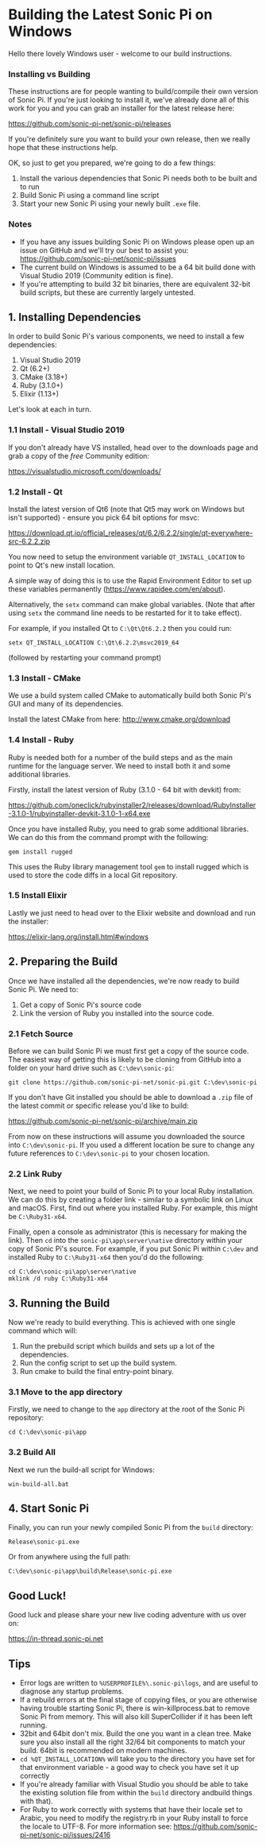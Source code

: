 # Building the Latest Sonic Pi on Windows

Hello there lovely Windows user - welcome to our build
instructions. 


### Installing vs Building

These instructions are for people wanting to build/compile
their own version of Sonic Pi. If you're just looking to install it,
we've already done all of this work for you and you can grab an
installer for the latest release here:

https://github.com/sonic-pi-net/sonic-pi/releases

If you're definitely sure you want to build your own release, then we
really hope that these instructions help.

OK, so just to get you prepared, we're going to do a few things:

1. Install the various dependencies that Sonic Pi needs both to be built
and to run
2. Build Sonic Pi using a command line script
3. Start your new Sonic Pi using your newly built `.exe` file.


### Notes

* If you have any issues building Sonic Pi on Windows please open up an
  issue on GitHub and we'll try our best to assist you:
  https://github.com/sonic-pi-net/sonic-pi/issues
* The current build on Windows is assumed to be a 64 bit build done with
  Visual Studio 2019 (Community edition is fine).
* If you're attempting to build 32 bit binaries, there are equivalent
  32-bit build scripts, but these are currently largely untested.


## 1. Installing Dependencies

In order to build Sonic Pi's various components, we need to install a few
dependencies:

1. Visual Studio 2019
2. Qt (6.2+)
3. CMake (3.18+)
4. Ruby (3.1.0+)
5. Elixir (1.13+)

Let's look at each in turn.


### 1.1 Install - Visual Studio 2019 

If you don't already have VS installed, head over to the downloads page
and grab a copy of the *free* Community edition:

https://visualstudio.microsoft.com/downloads/


### 1.2 Install - Qt

Install the latest version of Qt6 (note that Qt5 may work on Windows but isn't supported) - ensure
you pick 64 bit options for msvc:

https://download.qt.io/official_releases/qt/6.2/6.2.2/single/qt-everywhere-src-6.2.2.zip

You now need to setup the environment variable `QT_INSTALL_LOCATION` to
point to Qt's new install location.

A simple way of doing this is to use the Rapid Environment Editor to
set up these variables permanently (https://www.rapidee.com/en/about).

Alternatively, the `setx` command can make global variables. (Note that
after using `setx` the command line needs to be restarted for it to take
effect).

For example, if you installed Qt to `C:\Qt\Qt6.2.2` then you could run:

```
setx QT_INSTALL_LOCATION C:\Qt\6.2.2\msvc2019_64 
```

(followed by restarting your command prompt)


### 1.3 Install - CMake

We use a build system called CMake to automatically build both Sonic
Pi's GUI and many of its dependencies.

Install the latest CMake from here: http://www.cmake.org/download


### 1.4 Install - Ruby

Ruby is needed both for a number of the build steps and as the main
runtime for the language server. We need to install both it and some
additional libraries.

Firstly, install the latest version of Ruby (3.1.0 - 64 bit with devkit) from:

https://github.com/oneclick/rubyinstaller2/releases/download/RubyInstaller-3.1.0-1/rubyinstaller-devkit-3.1.0-1-x64.exe

Once you have installed Ruby, you need to grab some additional
libraries. We can do this from the command prompt with the following:

```
gem install rugged
```

This uses the Ruby library management tool `gem` to install rugged which is used to
store the code diffs in a local Git repository.


### 1.5 Install Elixir

Lastly we just need to head over to the Elixir website and download and
run the installer:

https://elixir-lang.org/install.html#windows


## 2. Preparing the Build

Once we have installed all the dependencies, we're now ready to build
Sonic Pi. We need to: 

1. Get a copy of Sonic Pi's source code
2. Link the version of Ruby you installed into the source code.


### 2.1 Fetch Source

Before we can build Sonic Pi we must first get a copy of the source
code. The easiest way of getting this is likely to be cloning from GitHub
into a folder on your hard drive such as `C:\dev\sonic-pi`:

```
git clone https://github.com/sonic-pi-net/sonic-pi.git C:\dev\sonic-pi
``` 

If you don't have Git installed you should be able to download a `.zip`
file of the latest commit or specific release you'd like to build:

https://github.com/sonic-pi-net/sonic-pi/archive/main.zip

From now on these instructions will assume you downloaded the source 
into `C:\dev\sonic-pi`. If you used a different location be sure to
change any future references to `C:\dev\sonic-pi` to your chosen location.


### 2.2 Link Ruby

Next, we need to point your build of Sonic Pi to your local Ruby
installation. We can do this by creating a folder link - similar to a
symbolic link on Linux and macOS. First, find out where you installed
Ruby. For example, this might be `C:\Ruby31-x64`.

Finally, open a console as administrator (this is necessary for making the
link). Then `cd` into the `sonic-pi\app\server\native` directory within
your copy of Sonic Pi's source. For example, if you put Sonic Pi within
`C:\dev` and installed Ruby to `C:\Ruby31-x64` then you'd do the
following:

```
cd C:\dev\sonic-pi\app\server\native
mklink /d ruby C:\Ruby31-x64
```


## 3. Running the Build

Now we're ready to build everything. This is achieved with one single command
which will:

1. Run the prebuild script which builds and sets up a lot of the
   dependencies.
2. Run the config script to set up the build system.
3. Run cmake to build the final entry-point binary.


### 3.1 Move to the app directory

Firstly, we need to change to the `app` directory at the root of the Sonic Pi repository:

```
cd C:\dev\sonic-pi\app
```


### 3.2 Build All

Next we run the build-all script for Windows:

```
win-build-all.bat
```


## 4. Start Sonic Pi

Finally, you can run your newly compiled Sonic Pi from the `build` directory:

```
Release\sonic-pi.exe
```

Or from anywhere using the full path:

```
C:\dev\sonic-pi\app\build\Release\sonic-pi.exe
```


## Good Luck!

Good luck and please share your new live coding adventure with us over on:

https://in-thread.sonic-pi.net


## Tips
- Error logs are written to `%USERPROFILE%\.sonic-pi\logs`, and are useful
  to diagnose any startup problems.
- If a rebuild errors at the final stage of copying files, or you are
  otherwise having trouble starting Sonic Pi, there is
  win-killprocess.bat to remove Sonic Pi from memory.  This will also
  kill SuperCollider if it has been left running.
- 32bit and 64bit don't mix. Build the one you want in a clean tree.
  Make sure you also install all the right 32/64 bit components to match
  your build. 64bit is recommended on modern machines.
- `cd %QT_INSTALL_LOCATION%` will take you to the directory you have set
  for that environment variable - a good way to check you have set it up
  correctly
- If you're already familiar with Visual Studio you should be able to
  take the existing solution file from within the `build` directory
  andbuild things with that).
- For Ruby to work correctly with systems that have their locale set to
  Arabic, you need to modify the registry.rb in your Ruby install to
  force the locale to UTF-8. For more information see:
  https://github.com/sonic-pi-net/sonic-pi/issues/2416

